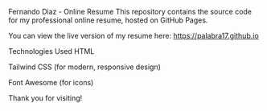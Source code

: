 Fernando Diaz - Online Resume
This repository contains the source code for my professional online resume, hosted on GitHub Pages.

You can view the live version of my resume here: https://palabra17.github.io

Technologies Used
HTML

Tailwind CSS (for modern, responsive design)

Font Awesome (for icons)

Thank you for visiting!
